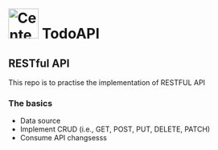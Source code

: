 # <a href='http://www.centennialcollege.ca'> <img src='https://www.centennialcollege.ca/media/hg5nrxf4/centennialcollege_logo_horizontal_rgb.jpg' height='60' alt='Centennial Log'/></a> TodoAPI

## RESTful API
This repo is to practise the implementation of RESTFUL API

### The basics
- Data source
- Implement CRUD (i.e., GET, POST, PUT, DELETE, PATCH)
- Consume API
changsesss